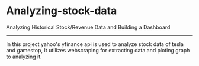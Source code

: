 # Analyzing-stock-data
Analyzing Historical Stock/Revenue Data and Building a Dashboard
<hr>
In this project yahoo's yfinance api is used to analyze stock data of tesla and gamestop,
It utilizes webscraping for extracting data and ploting graph to analyzing it.
